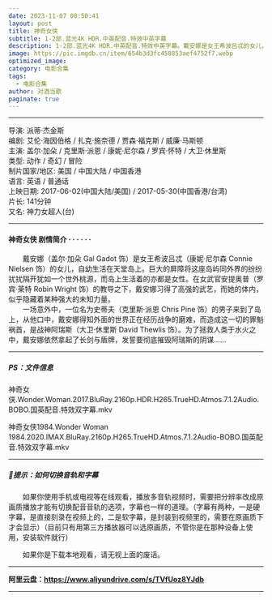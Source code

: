 ```yaml
---
date: 2023-11-07 08:50:41
layout: post
title: 神奇女侠
subtitle: 1-2部.蓝光4K HDR.中英配音.特效中英字幕
description: 1-2部.蓝光4K HDR.中英配音.特效中英字幕。戴安娜是女王希波吕忒的女儿，自幼生活在天堂岛上。巨大的屏障将这座岛屿同外界的纷纷扰扰隔开犹如一个世外桃源，而岛上生活着的亦都是女性。在女武官安提奥普的教导之下，戴安娜习得了高强的武艺，而她的体内，似乎隐藏着某种强大的未知力量......
image: https://pic.imgdb.cn/item/654b3d3fc458853aef4752f7.webp
optimized_image: 
category: 电影合集
tags:
  - 电影合集
author: 对酒当歌
paginate: true
---
```


---

导演: 派蒂·杰金斯  
编剧: 艾伦·海因伯格 / 扎克·施奈德 / 贾森·福克斯 / 威廉·马斯顿  
主演: 盖尔·加朵 / 克里斯·派恩 / 康妮·尼尔森 / 罗宾·怀特 / 大卫·休里斯  
类型: 动作 / 奇幻 / 冒险  
制片国家/地区: 美国 / 中国大陆 / 中国香港  
语言: 英语 / 普通话  
上映日期: 2017-06-02(中国大陆/美国) / 2017-05-30(中国香港/台湾)  
片长: 141分钟  
又名: 神力女超人(台)  

---

#### 神奇女侠 剧情简介 · · · · · ·

　　戴安娜（盖尔·加朵 Gal Gadot 饰）是女王希波吕忒（康妮·尼尔森 Connie Nielsen 饰）的女儿，自幼生活在天堂岛上。巨大的屏障将这座岛屿同外界的纷纷扰扰隔开犹如一个世外桃源，而岛上生活着的亦都是女性。在女武官安提奥普（罗宾·莱特 Robin Wright 饰）的教导之下，戴安娜习得了高强的武艺，而她的体内，似乎隐藏着某种强大的未知力量。  
　　一场意外中，一位名为史蒂夫（克里斯·派恩 Chris Pine 饰）的男子来到了岛上，从他口中，戴安娜得知外面的世界正在经历战争的磨难，而造成这一切的罪魁祸首，是战神阿瑞斯（大卫·休里斯 David Thewlis 饰）。为了拯救人类于水火之中，戴安娜依然拿起了长剑与盾牌，发誓要彻底摧毁阿瑞斯的阴谋......

---

##### PS：文件信息

神奇女侠.Wonder.Woman.2017.BluRay.2160p.HDR.H265.TrueHD.Atmos.7.1.2Audio.BOBO.国英配音.特效双字幕.mkv

神奇女侠1984.Wonder Woman 1984.2020.IMAX.BluRay.2160p.H265.TrueHD.Atmos.7.1.2Audio-BOBO.国英配音.特效双字幕.mkv

---

##### 🔔提示：如何切换音轨和字幕

　　如果你使用手机或电视等在线观看，播放多音轨视频时，需要把分辨率改成原画质播放才能有切换配音音轨的选项，字幕也一样的道理。（字幕有两种，一是硬字幕，是直接刻录在视频上的，二是软字幕，是封装到视频里的，需要在原画质下才会显示）（目前只有用第三方播放器可以选原画质，不管你是在那种设备上使用，安装软件就行）

　　如果你是下载本地观看，请无视上面的废话。

---

**阿里云盘：<https://www.aliyundrive.com/s/TVfUoz8YJdb>**

---

